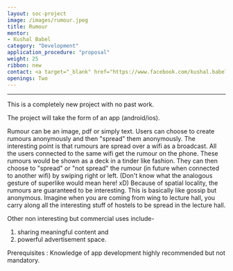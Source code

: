 ```yaml
---
layout: soc-project
image: /images/rumour.jpeg
title: Rumour
mentor: 
- Kushal Babel
category: "Development"
application_procedure: "proposal"
weight: 25
ribbon: new
contact: <a target="_blank" href="https://www.facebook.com/kushal.babel"> Kushal Babel </a>
openings: Two 
---
```


---
This is a completely new project with no past work.

<!--break-->

The project will take the form of an app (android/ios). 

<!--break-->

Rumour can be an image, pdf or simply text. Users can choose to create rumours anonymously and then "spread" them anonymously. The interesting point is that rumours are spread over a wifi as a broadcast. All the users connected to the same wifi get the rumour on the phone. These rumours would be shown as a deck in a tinder like fashion. They can then choose to "spread" or "not spread" the rumour (in future when connected to another wifi) by swiping right or left. (Don't know what the analogous gesture of superlike would mean here! xD) Because of spatial locality, the rumours are guaranteed to be interesting. This is basically like gossip but anonymous. Imagine when you are coming from wing to lecture hall, you carry along all the interesting stuff of hostels to be spread in the lecture hall.

<!--break-->

Other non interesting but commercial uses include- 
1. sharing meaningful content and 
2. powerful advertisement space.

<!--break-->

Prerequisites : Knowledge of app development highly recommended but not mandatory.
